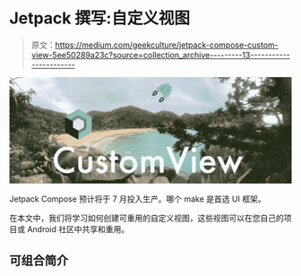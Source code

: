 # Jetpack 撰写:自定义视图

> 原文：<https://medium.com/geekculture/jetpack-compose-custom-view-5ee50289a23c?source=collection_archive---------13----------------------->

![](img/a67b00bd58c5d698cdf7019857a075df.png)

Jetpack Compose 预计将于 7 月投入生产。哪个 make 是首选 UI 框架。

在本文中，我们将学习如何创建可重用的自定义视图，这些视图可以在您自己的项目或 Android 社区中共享和重用。

## 可组合简介